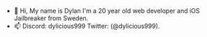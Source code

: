 - 👋 Hi, My name is Dylan I'm a 20 year old web developer and iOS Jailbreaker from Sweden.
- 📫 Discord: dylicious999 Twitter: (@dylicious999).

<!---
Dylbin/Dylbin is a ✨ special ✨ repository because its `README.md` (this file) appears on your GitHub profile.
You can click the Preview link to take a look at your changes.
--->
